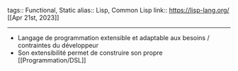 tags:: Functional, Static
alias:: Lisp, Common Lisp
link:: https://lisp-lang.org/
[[Apr 21st, 2023]]
***

- Langage de programmation extensible et adaptable aux besoins / contraintes du développeur
- Son extensibilité permet de construire son propre [[Programmation/DSL]]